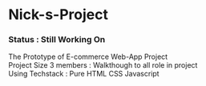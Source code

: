 # Nick-s-Project
### Status : Still Working On
The Prototype of E-commerce Web-App Project\
Project Size 3 members : Walkthough to all role in project\
Using Techstack : Pure HTML CSS Javascript

